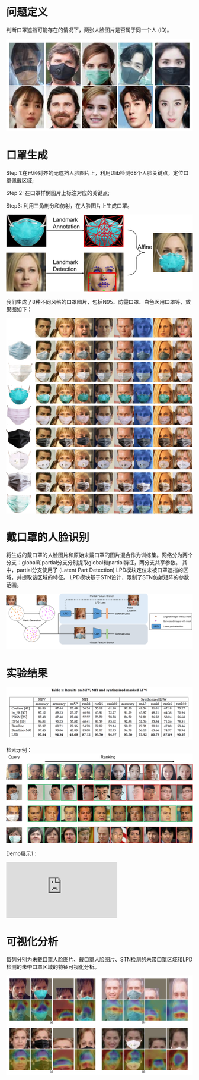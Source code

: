 # 问题定义

判断口罩遮挡可能存在的情况下，两张人脸图片是否属于同一个人 (ID)。

![image](/img/15.png)

# 口罩生成

Step 1:在已经对齐的无遮挡人脸图片上，利用Dlib检测68个人脸关键点，定位口罩佩戴区域;

Step 2: 在口罩样例图片上标注对应的关键点;

Step3: 利用三角剖分和仿射，在人脸图片上生成口罩。

![image](/img/13.png)

我们生成了8种不同风格的口罩图片，包括N95、防霾口罩、白色医用口罩等，效果图如下：

![image](/img/MG.png)

# 戴口罩的人脸识别

将生成的戴口罩的人脸图片和原始未戴口罩的图片混合作为训练集。网络分为两个分支：global和partial分支分别提取global和partial特征，两分支共享参数。
其中，partial分支使用了 (Latent Part Detection) LPD模块定位未被口罩遮挡的区域，并提取该区域的特征。
LPD模块基于STN设计，限制了STN仿射矩阵的参数范围。

![image](/img/11.png)


# 实验结果
![image](/img/16.png)

检索示例：
![image](/img/12.png)

Demo展示1：

<iframe frameborder="0" src="http://v.qq.com/iframe/player.html?vid=g3117u8gijd&tiny=0&auto=0" allowfullscreen></iframe>





# 可视化分析

每列分别为未戴口罩人脸图片、戴口罩人脸图片、STN检测的未带口罩区域和LPD检测的未带口罩区域的特征可视化分析。

![image](/img/17.png)
